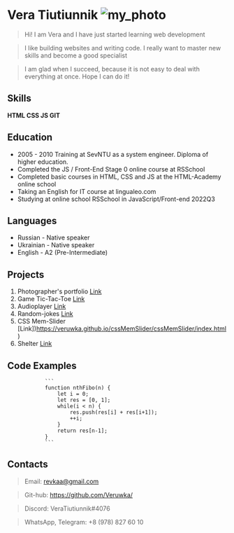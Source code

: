 # Vera Tiutiunnik     ![my_photo](https://avatars.githubusercontent.com/u/96355243?v=4 "Hi! It's me")

> Hi! I am Vera and I have just started learning web development

> I like building websites and writing code. I really want to master new skills and become a good specialist

> I am glad when I succeed, because it is not easy to deal with everything at once. Hope I can do it!

## Skills

**HTML CSS JS GIT**

## Education

- 2005 - 2010 Training at SevNTU as a system engineer. Diploma of higher education.
- Completed the JS / Front-End Stage 0 online course at RSSchool
- Completed basic courses in HTML, CSS and JS at the HTML-Academy online school  
- Taking an English for IT course at lingualeo.com
- Studying at online school RSSchool in JavaScript/Front-end 2022Q3

## Languages

* Russian - Native speaker
* Ukrainian - Native speaker
* English - A2 (Pre-Intermediate)

## Projects

1. Photographer's portfolio [Link](https://rolling-scopes-school.github.io/veruwka-JSFEPRESCHOOL/portfolio)
2. Game Tic-Tac-Toe [Link](https://rolling-scopes-school.github.io/veruwka-JSFEPRESCHOOL/tic-tac-toe)
3. Audioplayer [Link](https://rolling-scopes-school.github.io/veruwka-JSFEPRESCHOOL/audioplayer)
4. Random-jokes [Link](https://rolling-scopes-school.github.io/veruwka-JSFEPRESCHOOL/random-jokes)
4. CSS Mem-Slider [Link])https://veruwka.github.io/cssMemSlider/cssMemSlider/index.html)
6. Shelter [Link](https://rolling-scopes-school.github.io/veruwka-JSFE2022Q1/shelter/pages/main/)

## Code Examples

                ```
                function nthFibo(n) {
                    let i = 0;
                    let res = [0, 1];
                    while(i < n) {
                        res.push(res[i] + res[i+1]);
                        ++i;
                    }
                    return res[n-1];
                }
                ```

## Contacts

> Email: revkaa@gmail.com

> Git-hub: https://github.com/Veruwka/

> Discord: VeraTiutiunnik#4076

> WhatsApp, Telegram: +8 (978) 827 60 10